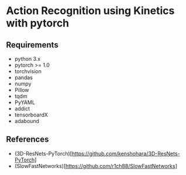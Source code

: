 # Action Recognition using Kinetics with pytorch

## Requirements
* python 3.x
* pytorch >= 1.0
* torchvision
* pandas
* numpy
* Pillow
* tqdm
* PyYAML
* addict
* tensorboardX
* adabound

## References
* (3D-ResNets-PyTorch)[https://github.com/kenshohara/3D-ResNets-PyTorch]
* (SlowFastNetworks)[https://github.com/r1ch88/SlowFastNetworks]

